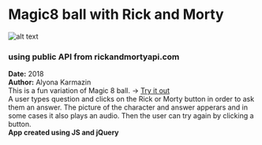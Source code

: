 # Magic8 ball with Rick and Morty 
![alt text](https://github.com/AlyonaTiki/Magic8ball_usingAPI/blob/master/logo.png "Logo Rick and Morty")
### using public API from rickandmortyapi.com <br>
**Date:** 2018 <br>
**Author:** Alyona Karmazin <br>
This is a fun variation of Magic 8 ball. -> [Try it out](https://alyonatiki.github.io/Magic8ball_usingAPI/)<br>
A user types question and clicks on the Rick or Morty button in order to ask them an answer.
The picture of the character and answer apperars and in some cases it also plays an audio.
Then the user can try again by clicking a button.<br>
**App created using JS and jQuery**
